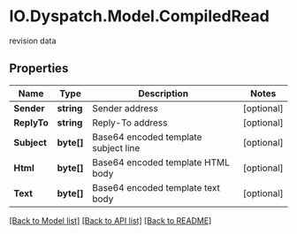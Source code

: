 # IO.Dyspatch.Model.CompiledRead
revision data
## Properties

Name | Type | Description | Notes
------------ | ------------- | ------------- | -------------
**Sender** | **string** | Sender address | [optional] 
**ReplyTo** | **string** | Reply-To address | [optional] 
**Subject** | **byte[]** | Base64 encoded template subject line | [optional] 
**Html** | **byte[]** | Base64 encoded template HTML body | [optional] 
**Text** | **byte[]** | Base64 encoded template text body | [optional] 

[[Back to Model list]](../README.md#documentation-for-models) [[Back to API list]](../README.md#documentation-for-api-endpoints) [[Back to README]](../README.md)


